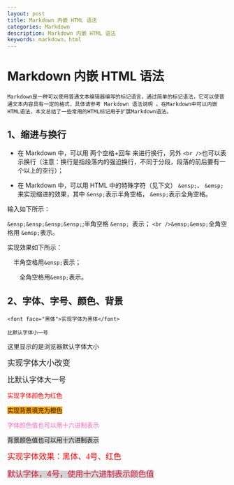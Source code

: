 ```yaml
---
layout: post
title: Markdown 内嵌 HTML 语法
categories: Markdown
description: Markdown 内嵌 HTML 语法
keywords: markdown，html
---
```

# Markdown 内嵌 HTML 语法

    Markdown是一种可以使用普通文本编辑器编写的标记语言，通过简单的标记语法，它可以使普通文本内容具有一定的格式，具体请参考 Markdown 语法说明 。在Markdown中可以内嵌HTML语法，本文总结了一些常用的HTML标记用于扩展Markdown语法。

## 1、缩进与换行

* 在 Markdown 中，可以用 两个空格+回车 来进行换行，另外 ``` <br /> ```也可以表示换行（注意：换行是指段落内的强迫换行，不同于分段，段落的前后要有一个以上的空行）；

* 在 Markdown 中，可以用 HTML 中的特殊字符（见下文） ``` &ensp; ```、 ``` &emsp; ```来实现缩进的效果，其中 ``` &ensp; ```表示半角空格， ``` &emsp; ```表示全角空格。

输入如下所示：

 ```&ensp;&ensp;&ensp;&ensp;```;半角空格 ```&ensp; ```表示； ```<br />&emsp;&emsp;```全角空格用 ```&emsp;```表示。

 实现效果如下所示：

&ensp;&ensp;半角空格用```&ensp;```表示；

&emsp;&emsp;全角空格用```&emsp;```表示。

## 2、字体、字号、颜色、背景

  ```<font face="黑体">实现字体为黑体</font>```
  
  <small>比默认字体小一号</small>
 
  这里显示的是浏览器默认字体大小
  
  <font size=4>实现字体大小改变</font>
  
  <big>比默认字体大一号</big>
  
  <font color=red>实现字体颜色为红色</font>
  
  <span style="background-color: orange">实现背景填充为橙色</span>
  
  <font color=#FF69B4>字体颜色值也可以用十六进制表示</font>
  
  <span style="background-color: #D3D3D3">背景颜色值也可以用十六进制表示</span>
  
  <font face="黑体" size=4 color=red>实现字体效果：黑体、4号、红色</font>
  
  <span style="background-color: #D3D3D3"><font size=4 color=#DC143C>默认字体，4号，使用十六进制表示颜色值</font></span>
